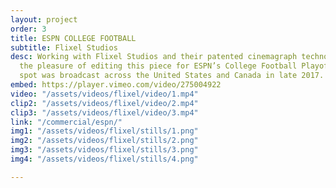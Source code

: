 ```yaml
---
layout: project
order: 3
title: ESPN COLLEGE FOOTBALL
subtitle: Flixel Studios
desc: Working with Flixel Studios and their patented cinemagraph technology, we had
  the pleasure of editing this piece for ESPN’s College Football Playoff Semifinals.<br><br>The
  spot was broadcast across the United States and Canada in late 2017.
embed: https://player.vimeo.com/video/275004922
video: "/assets/videos/flixel/video/1.mp4"
clip2: "/assets/videos/flixel/video/2.mp4"
clip3: "/assets/videos/flixel/video/3.mp4"
link: "/commercial/espn/"
img1: "/assets/videos/flixel/stills/1.png"
img2: "/assets/videos/flixel/stills/2.png"
img3: "/assets/videos/flixel/stills/3.png"
img4: "/assets/videos/flixel/stills/4.png"

---
```

